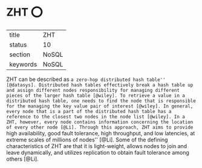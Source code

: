 # ZHT :o:


|          |         |
| -------- | ------- |
| title    | ZHT     | 
| status   | 10      |
| section  | NoSQL   |
| keywords | NoSQL   |



ZHT can be described as `` a zero-hop distributed hash
table'' [@datasys]. Distributed hash tables effectively break a
hash table up and assign different nodes responsibility for managing
different pieces of the larger hash table [@wiley]. To retrieve a
value in a distributed hash table, one needs to find the node that is
responsible for the managing the key value pair of
interest [@wiley]. In general, every node that is a part of the
distributed hash table has a reference to the closest two nodes in the
node list [@wiley]. In a ZHT, however, every node contains
information concerning the location of every other
node [@Li]. Through this approach, ZHT aims to provide `` high
availability, good fault tolerance, high throughput, and low
latencies, at extreme scales of millions of nodes'' [@Li].  Some
of the defining characteristics of ZHT are that it is light-weight,
allows nodes to join and leave dynamically, and utilizes replication
to obtain fault tolerance among others [@Li].


     
